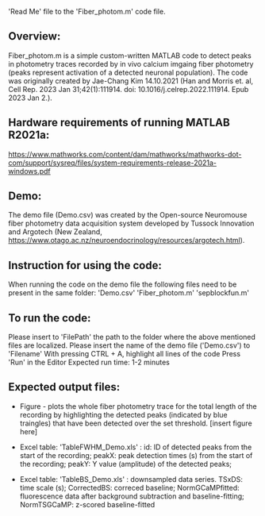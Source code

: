 'Read Me' file to the 'Fiber_photom.m' code file. 

## Overview: 
Fiber_photom.m is a simple custom-written MATLAB code to detect peaks in photometry traces recorded by in vivo calcium imgaing fiber photometry (peaks represent activation of a detected neuronal population). The code was originally created by Jae-Chang Kim 14.10.2021 (Han and Morris et. al, Cell Rep. 2023 Jan 31;42(1):111914. doi: 10.1016/j.celrep.2022.111914. Epub 2023 Jan 2.). 

## Hardware requirements of running MATLAB R2021a:
https://www.mathworks.com/content/dam/mathworks/mathworks-dot-com/support/sysreq/files/system-requirements-release-2021a-windows.pdf

## Demo: 
The demo file (Demo.csv) was created by the Open-source Neuromouse fiber photometry data acquisition system developed by Tussock Innovation and Argotech (New Zealand, https://www.otago.ac.nz/neuroendocrinology/resources/argotech.html). 

## Instruction for using the code:
When running the code on the demo file the following files need to be present in the same folder:
'Demo.csv'
'Fiber_photom.m'
'sepblockfun.m'

## To run the code:
Please insert to 'FilePath' the path to the folder where the above mentioned files are localized. 
Please insert the name of the demo file ('Demo.csv') to 'Filename'
With pressing CTRL + A, highlight all lines of the code 
Press 'Run' in the Editor
Expected run time: 1-2 minutes

## Expected output files:

* Figure - plots the whole fiber photometry trace for the total length of the recording by highlighting the detected peaks (indicated by blue traingles) that have been detected over the set threshold. [insert figure here]

* Excel table: 'TableFWHM_Demo.xls' : id: ID of detected peaks from the start of the recording; peakX: peak detection times (s) from the start of the recording;  peakY: Y value (amplitude) of the detected peaks; 

* Excel table: 'TableBS_Demo.xls' : downsampled data series. TSxDS: time scale (s); CorrectedBS: correced baseline; NormGCaMPfitted: fluorescence data after background subtraction and baseline-fitting; NormTSGCaMP: z-scored baseline-fitted 
